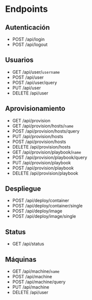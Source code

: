 # Endpoints

## Autenticación
- POST /api/login
- POST /api/logout



## Usuarios
- GET /api/user/`username`
- POST /api/user
- POST /api/user/query
- PUT /api/user
- DELETE /api/user



## Aprovisionamiento

- GET /api/provision
- GET /api/provision/hosts/`name`
- POST /api/provision/hosts/query
- PUT /api/provision/hosts
- POST /api/provision/hosts
- DELETE /api/provision/hosts
- GET /api/provision/playbook/`name`
- POST /api/provision/playbook/query
- PUT /api/provision/playbook
- POST /api/provision/playbook
- DELETE /api/provision/playbook



## Despliegue
- POST /api/deploy/container
- POST /api/deploy/container/single
- POST /api/deploy/image
- POST /api/deploy/image/single



## Status

- GET /api/status



## Máquinas

- GET /api/machine/`name`
- POST /api/machine
- POST /api/machine/query
- PUT /api/machine
- DELETE /api/user
